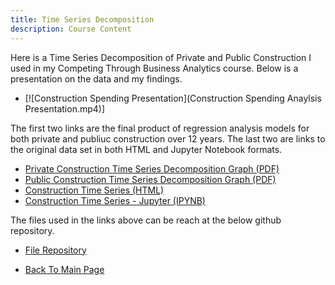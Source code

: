 ```yaml
---
title: Time Series Decomposition
description: Course Content
---
```


Here is a Time Series Decomposition of Private and Public Construction I used in my Competing Through Business Analytics course.
Below is a presentation on the data and my findings.
- [![Construction Spending Presentation](Construction Spending Anaylsis Presentation.mp4)]

The first two links are the final product of regression analysis models for both private and publiuc construction over 12 years.
The last two are links to the original data set in both HTML and Jupyter Notebook formats.

- [Private Construction Time Series Decomposition Graph (PDF)](private_timeseries.pdf)
- [Public Construction Time Series Decomposition Graph (PDF)](public_timeseries.pdf)
- [Construction Time Series (HTML)](ConstructionTimeSeries.html)
- [Construction Time Series - Jupyter (IPYNB)](ConstructionTimeSeries.ipynb)

The files used in the links above can be reach at the below github repository.

- [File Repository](https://github.com/rferg012/Time-Series-Analysis)






- [Back To Main Page](https://rferg012.github.io/)
